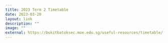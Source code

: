 ```yaml
---
title: 2023 Term 2 Timetable
date: 2023-03-20
layout: link
description: ""
image: ""
external: https://bukitbatoksec.moe.edu.sg/useful-resources/timetable/
---
```

